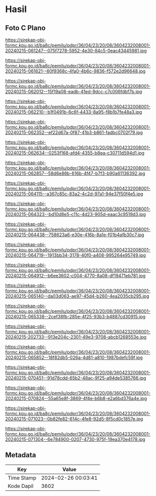 # Hasil

## Foto C Plano

https://sirekap-obj-formc.kpu.go.id/ba8c/pemilu/pdpr/36/04/23/20/08/3604232008001-20240215-061247--075f7278-5952-4e30-84c5-0eac43445981.jpg

https://sirekap-obj-formc.kpu.go.id/ba8c/pemilu/pdpr/36/04/23/20/08/3604232008001-20240215-061621--60f9368c-4fa0-4b6c-9836-f572e2d96648.jpg

https://sirekap-obj-formc.kpu.go.id/ba8c/pemilu/pdpr/36/04/23/20/08/3604232008001-20240215-062012--15f19a08-eadb-41ed-9dcc-c7c006fdbf7b.jpg

https://sirekap-obj-formc.kpu.go.id/ba8c/pemilu/pdpr/36/04/23/20/08/3604232008001-20240215-062210--b1f0491b-6c6f-4433-8a95-f8b1b7fe48a3.jpg

https://sirekap-obj-formc.kpu.go.id/ba8c/pemilu/pdpr/36/04/23/20/08/3604232008001-20240215-062352--ef22d67a-0f87-41b3-b861-fadbc0702f79.jpg

https://sirekap-obj-formc.kpu.go.id/ba8c/pemilu/pdpr/36/04/23/20/08/3604232008001-20240215-062634--0253f168-afd4-4355-b8ea-c30711d594d1.jpg

https://sirekap-obj-formc.kpu.go.id/ba8c/pemilu/pdpr/36/04/23/20/08/3604232008001-20240215-062857--58d6e86b-616b-4f47-b7f3-b90a61136392.jpg

https://sirekap-obj-formc.kpu.go.id/ba8c/pemilu/pdpr/36/04/23/20/08/3604232008001-20240215-064115--a367c85c-83a2-4c2d-97a1-94e37f50f4e5.jpg

https://sirekap-obj-formc.kpu.go.id/ba8c/pemilu/pdpr/36/04/23/20/08/3604232008001-20240215-064323--bd10d8e5-c11c-4d23-905d-eaac3c9519d3.jpg

https://sirekap-obj-formc.kpu.go.id/ba8c/pemilu/pdpr/36/04/23/20/08/3604232008001-20240215-064438--758623a6-e30e-416b-8a1e-f01b4afb30c7.jpg

https://sirekap-obj-formc.kpu.go.id/ba8c/pemilu/pdpr/36/04/23/20/08/3604232008001-20240215-064719--1913bb34-3178-40f0-a408-995264e95749.jpg

https://sirekap-obj-formc.kpu.go.id/ba8c/pemilu/pdpr/36/04/23/20/08/3604232008001-20240215-064912--b6ee3602-c004-4770-8a08-df19471eb781.jpg

https://sirekap-obj-formc.kpu.go.id/ba8c/pemilu/pdpr/36/04/23/20/08/3604232008001-20240215-065140--da03d063-ae97-45d4-b260-4ea2035cb295.jpg

https://sirekap-obj-formc.kpu.go.id/ba8c/pemilu/pdpr/36/04/23/20/08/3604232008001-20240215-065338--2cef38fb-285e-4f25-93b3-b4887cd30915.jpg

https://sirekap-obj-formc.kpu.go.id/ba8c/pemilu/pdpr/36/04/23/20/08/3604232008001-20240215-202733--913e204c-2301-49e3-9708-abcb1268553e.jpg

https://sirekap-obj-formc.kpu.go.id/ba8c/pemilu/pdpr/36/04/23/20/08/3604232008001-20240215-065852--18f82db5-026a-4d81-a810-1987bdefc59f.jpg

https://sirekap-obj-formc.kpu.go.id/ba8c/pemilu/pdpr/36/04/23/20/08/3604232008001-20240215-070451--91d78cdd-65b2-48ac-9f25-a94de5385766.jpg

https://sirekap-obj-formc.kpu.go.id/ba8c/pemilu/pdpr/36/04/23/20/08/3604232008001-20240215-070824--55a65e8f-3869-4f4e-b6b8-e2a6bd376a4e.jpg

https://sirekap-obj-formc.kpu.go.id/ba8c/pemilu/pdpr/36/04/23/20/08/3604232008001-20240215-071023--0b82fe82-614c-4fe8-92d5-8f5cd0c1857e.jpg

https://sirekap-obj-formc.kpu.go.id/ba8c/pemilu/pdpr/36/04/23/20/08/3604232008001-20240215-071304--6e784900-0207-4730-975f-19ea370e4178.jpg


## Metadata

| Key        | Value               |
| ---------- | ------------------- |
| Time Stamp | 2024-02-26 00:03:41 |
| Kode Dapil | 3602                |



